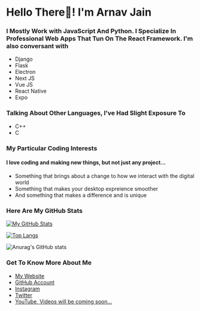 # Hello There👋! I'm Arnav Jain

### I Mostly Work with **JavaScript** And **Python**. I Specialize In Professional Web Apps That Tun On The **React Framework**. I'm also conversant with

- Django
- Flask
- Electron
- Next JS
- Vue JS
- React Native
- Expo

### Talking About Other Languages, I've Had Slight Exposure To
- C++
- C

### My Particular Coding Interests
#### I love coding and making new things, but not just any project...
- Something that brings about a change to how we interact with the digital world
- Something that makes your desktop expreience smoother
- And something that makes a difference and is unique

### Here Are My GitHub Stats
[![My GitHub Stats](https://github-readme-stats.vercel.app/api?username=arnavjainn06)](https://github.com/arnavjainn06/github-readme-stats)

[![Top Langs](https://github-readme-stats.vercel.app/api/top-langs/?username=arnavjainn06&layout=compact)](https://github.com/arnavjainn06/github-readme-stats)

![Anurag's GitHub stats](https://github-readme-stats.vercel.app/api?username=arnavjainn06&show_icons=true&theme=blueberry)

### Get To Know More About Me
- [My Website](https://arnavjain.in)
- [GitHub Account](https://github.com/arnavjainn06)
- [Instagram](https://www.instagram.com/arnavj_)
- [Twitter](https://twitter.com/ArnavJa35936569)
- [YouTube, Videos will be coming soon...](https://www.youtube.com/channel/UCQ36aF0YxOxqMrflxsvKr2Q)

